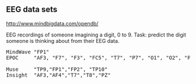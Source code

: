 
## EEG data sets

http://www.mindbigdata.com/opendb/

EEG recordings of someone imagining a digit, 0 to 9. Task: predict the digit someone is thinking about from their EEG data.

<pre>
MindWave "FP1" 
EPOC	 "AF3, "F7", "F3", "FC5", "T7", "P7", "O1", "O2", "P8", "T8", "FC6", "F4", "F8", "AF4" <br>
Muse	 "TP9,"FP1","FP2", "TP10"
Insight	 "AF3,"AF4","T7","T8","PZ" 
</pre>
